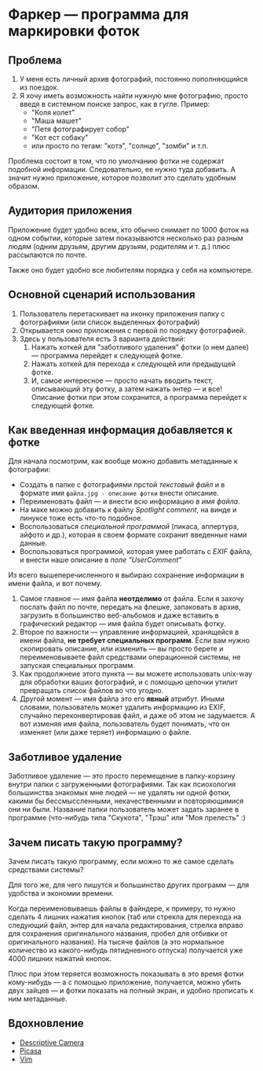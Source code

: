 Фаркер — программа для маркировки фоток
=========================================

Проблема
--------

1. У меня есть личный архив фотографий, постоянно пополняющийся из поездок.
2. Я хочу иметь возможность найти нужную мне фотографию, просто введя в системном поиске запрос, как в гугле. Пример:
    - "Коля колет"
    - "Маша машет"
    - "Петя фотографирует собор"
    - "Кот ест собаку"
    - или просто по тегам: "котэ", "солнце", "зомби" и т.п.

Проблема состоит в том, что по умолчанию фотки не содержат подобной информации. Следовательно, ее нужно туда добавить. А значит нужно приложение, которое позволит это сделать удобным образом.

Аудитория приложения
--------------------

Приложение будет удобно всем, кто обычно снимает по 1000 фоток на одном событии, которые затем показываются несколько раз разным людям (одним друзьям, другим друзьям, родителям и т. д.) плюс рассылаются по почте.

Также оно будет удобно все любителям порядка у себя на компьютере.

Основной сценарий использования
-------------------------------

1. Пользователь перетаскивает на иконку приложения папку с фотографиями (или список выделенных фотографий)
2. Открывается окно приложения с первой по порядку фотографией.
3. Здесь у пользователя есть 3 варианта действий:
    1. Нажать хоткей для "заботливого удаления" фотки (о нем далее) — программа перейдет к следующей фотке.
    2. Нажать хоткей для перехода к следующей или предыдущей фотке.
    3. И, самое интересное — просто начать вводить текст, описывающий эту фотку, а затем нажать энтер — и все! Описание фотки при этом сохранится, а программа перейдет к следующей фотке.


Как введенная информация добавляется к фотке
--------------------------------------------

Для начала посмотрим, как вообще можно добавить метаданные к фотографии:

- Создать в папке с фотографиями прстой *текстовый файл* и в формате имя `файла.jpg - описание фотки` внести описание.
- Переименовать файл — и внести всю информацию *в имя файла*.
- На маке можно добавить к файлу *Spotlight comment*, на винде и линуксе тоже есть что-то подобное.
- Воспользоваться *специальной программой* (пикаса, аппертура, айфото и др.), которая в своем формате сохранит введенные нами данные.
- Воспользоваться программой, которая умее работать с *EXIF* файла, и внести наше описание в *поле "UserComment"*

Из всего вышеперечисленного я выбираю сохранение информации в имени файла, и вот почему.

1. Самое главное — имя файла **неотделимо** от файла. Если я захочу послать файл по почте, передать на флешке, запаковать в архив, загрузить в большинство веб-альбомов и даже вставить в графический редактор — имя файла будет описывать фотку.
2. Второе по важности — управление информацией, хранящейся в имени файла, **не требует специальных программ**. Если вам нужно скопировать описание, или изменить — вы просто берете и переименовываете файл средствами операционной системы, не запуская специальных программ.
3. Как продолжнеие этого пункта — вы можете использовать unix-way для обработки ваших фотографий, и с помощью цепочки утилит превращать список файлов во что угодно.
4. Другой момент — имя файла это его **явный** атрибут. Иными словами, пользователь может удалить информацию из EXIF, случайно переконвертировав файл, и даже об этом не задумается. А вот изменяя имя файла, пользователь будет понимать, что он изменяет (или даже теряет) информацию о файле.

Заботливое удаление
-------------------

Заботливое удаление — это просто перемещение в папку-корзину внутри папки с загруженными фотографиями. Так как псиохология большинства знакомых мне людей — не удалять ни одной фотки, какими бы бессмыссленными, некачественными и повторяющимися они ни были. Название папки пользователь может задать заранее в программе (что-нибудь типа "Скукота", "Трэш" или "Моя прелесть" :)

Зачем писать такую программу?
-----------------------------

Зачем писать такую программу, если можно то же самое сделать средствами системы?

Для того же, для чего пишутся и большинство других программ — для удобства и экономии времени.

Когда переименовываешь файлы в файндере, к примеру, то нужно сделать 4 лишних нажатия кнопок (таб или стрекла для перехода на следующий файл, энтер для начала редактирования, стрелка вправо для сохранения оригинального названия, пробел для отбивки от оригинального названия). На тысяче файлов (а это нормальное количество из какого-нибудь пятидневного отпуска) получается уже 4000 лишних нажатий кнопок.

Плюс при этом теряется возможность показывать в это время фотки кому-нибудь — а с помощью приложение, получается, можно убить двух зайцев — и фотки показать на полный экран, и удобно прописать к ним метаданные.


Вдохновление
------------

- [Descriptive Camera](http://mattrichardson.com/Descriptive-Camera/)
- [Picasa](http://picasa.google.com/)
- [Vim](http://www.vim.org/)